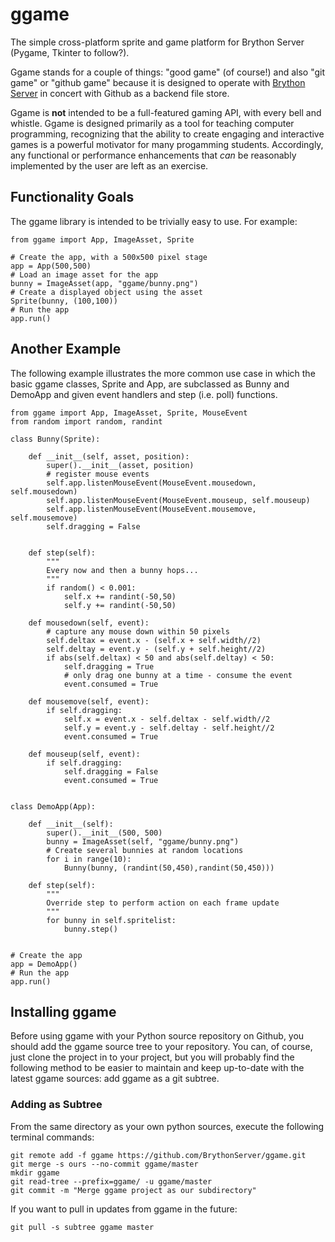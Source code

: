 # ggame
The simple cross-platform sprite and game platform for Brython Server (Pygame, Tkinter to follow?).

Ggame stands for a couple of things: "good game" (of course!) and also "git game" or "github game" 
because it is designed to operate with [Brython Server](http://runpython.com) in concert with
Github as a backend file store.

Ggame is **not** intended to be a full-featured gaming API, with every bell and whistle. Ggame is
designed primarily as a tool for teaching computer programming, recognizing that the ability
to create engaging and interactive games is a powerful motivator for many progamming students.
Accordingly, any functional or performance enhancements that *can* be reasonably implemented 
by the user are left as an exercise. 

## Functionality Goals

The ggame library is intended to be trivially easy to use. For example:

    from ggame import App, ImageAsset, Sprite
    
    # Create the app, with a 500x500 pixel stage
    app = App(500,500)  
    # Load an image asset for the app
    bunny = ImageAsset(app, "ggame/bunny.png")
    # Create a displayed object using the asset
    Sprite(bunny, (100,100))
    # Run the app
    app.run()

## Another Example 

The following example illustrates the more common use case in which the basic ggame
classes, Sprite and App, are subclassed as Bunny and DemoApp and given event handlers
and step (i.e. poll) functions.

    from ggame import App, ImageAsset, Sprite, MouseEvent
    from random import random, randint
    
    class Bunny(Sprite):
        
        def __init__(self, asset, position):
            super().__init__(asset, position)
            # register mouse events
            self.app.listenMouseEvent(MouseEvent.mousedown, self.mousedown)
            self.app.listenMouseEvent(MouseEvent.mouseup, self.mouseup)
            self.app.listenMouseEvent(MouseEvent.mousemove, self.mousemove)
            self.dragging = False
    
        
        def step(self):
            """
            Every now and then a bunny hops...
            """
            if random() < 0.001:
                self.x += randint(-50,50)
                self.y += randint(-50,50)
            
        def mousedown(self, event):
            # capture any mouse down within 50 pixels
            self.deltax = event.x - (self.x + self.width//2) 
            self.deltay = event.y - (self.y + self.height//2)
            if abs(self.deltax) < 50 and abs(self.deltay) < 50:
                self.dragging = True
                # only drag one bunny at a time - consume the event
                event.consumed = True
                
        def mousemove(self, event):
            if self.dragging:
                self.x = event.x - self.deltax - self.width//2
                self.y = event.y - self.deltay - self.height//2
                event.consumed = True
                
        def mouseup(self, event):
            if self.dragging:
                self.dragging = False
                event.consumed = True
                
            
    class DemoApp(App):
        
        def __init__(self):
            super().__init__(500, 500)
            bunny = ImageAsset(self, "ggame/bunny.png")
            # Create several bunnies at random locations
            for i in range(10):
                Bunny(bunny, (randint(50,450),randint(50,450)))
            
        def step(self):
            """
            Override step to perform action on each frame update
            """
            for bunny in self.spritelist:
                bunny.step()

    
    # Create the app
    app = DemoApp()  
    # Run the app
    app.run()

## Installing ggame

Before using ggame with your Python source repository on Github, you should add the ggame source
tree to your repository. You can, of course, just clone the project in to your project, but you
will probably find the following method to be easier to maintain and keep up-to-date with the 
latest ggame sources: add ggame as a git subtree.

### Adding as Subtree

From the same directory as your own python sources, execute the following terminal commands:

    git remote add -f ggame https://github.com/BrythonServer/ggame.git
    git merge -s ours --no-commit ggame/master
    mkdir ggame
    git read-tree --prefix=ggame/ -u ggame/master
    git commit -m "Merge ggame project as our subdirectory"
    
If you want to pull in updates from ggame in the future:
    
    git pull -s subtree ggame master
    


